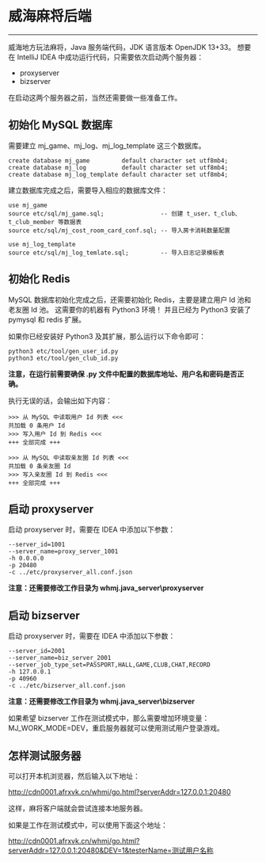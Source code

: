 # 威海麻将后端

----
威海地方玩法麻将，Java 服务端代码，JDK 语言版本 OpenJDK 13+33。
想要在 IntelliJ IDEA 中成功运行代码，只需要依次启动两个服务器：

- proxyserver
- bizserver

在启动这两个服务器之前，当然还需要做一些准备工作。

## 初始化 MySQL 数据库
需要建立 mj_game、mj_log、mj_log_template 这三个数据库。

```
create database mj_game         default character set utf8mb4;
create database mj_log          default character set utf8mb4;
create database mj_log_template default character set utf8mb4;
```

建立数据库完成之后，需要导入相应的数据库文件：

```
use mj_game
source etc/sql/mj_game.sql;                -- 创建 t_user、t_club、t_club_member 等数据表
source etc/sql/mj_cost_room_card_conf.sql; -- 导入房卡消耗数量配置

use mj_log_template
source etc/sql/mj_log_temlate.sql;         -- 导入日志记录模板表
```

## 初始化 Redis
MySQL 数据库初始化完成之后，还需要初始化 Redis，主要是建立用户 Id 池和老友圈 Id 池。
这需要你的机器有 Python3 环境！
并且已经为 Python3 安装了 pymysql 和 redis 扩展。

如果你已经安装好 Python3 及其扩展，那么运行以下命令即可：

```
python3 etc/tool/gen_user_id.py
python3 etc/tool/gen_club_id.py
```

**注意，在运行前需要确保 .py 文件中配置的数据库地址、用户名和密码是否正确。**

执行无误的话，会输出如下内容：

```
>>> 从 MySQL 中读取用户 Id 列表 <<<
共加载 0 条用户 Id
>>> 写入用户 Id 到 Redis <<<
+++ 全部完成 +++

>>> 从 MySQL 中读取亲友圈 Id 列表 <<<
共加载 0 条亲友圈 Id
>>> 写入亲友圈 Id 到 Redis <<<
+++ 全部完成 +++
```

## 启动 proxyserver
启动 proxyserver 时，需要在 IDEA 中添加以下参数：

```
--server_id=1001
--server_name=proxy_server_1001
-h 0.0.0.0
-p 20480
-c ../etc/proxyserver_all.conf.json
```

**注意：还需要修改工作目录为 whmj.java_server\proxyserver**

## 启动 bizserver
启动 proxyserver 时，需要在 IDEA 中添加以下参数：

```
--server_id=2001
--server_name=biz_server_2001
--server_job_type_set=PASSPORT,HALL,GAME,CLUB,CHAT,RECORD
-h 127.0.0.1
-p 40960
-c ../etc/bizserver_all.conf.json
```

**注意：还需要修改工作目录为 whmj.java_server\bizserver**

如果希望 bizserver 工作在测试模式中，那么需要增加环境变量：
MJ_WORK_MODE=DEV，重启服务器就可以使用测试用户登录游戏。

## 怎样测试服务器
可以打开本机浏览器，然后输入以下地址：

http://cdn0001.afrxvk.cn/whmj/go.html?serverAddr=127.0.0.1:20480

这样，麻将客户端就会尝试连接本地服务器。

如果是工作在测试模式中，可以使用下面这个地址：

http://cdn0001.afrxvk.cn/whmj/go.html?serverAddr=127.0.0.1:20480&DEV=1&testerName=测试用户名称
